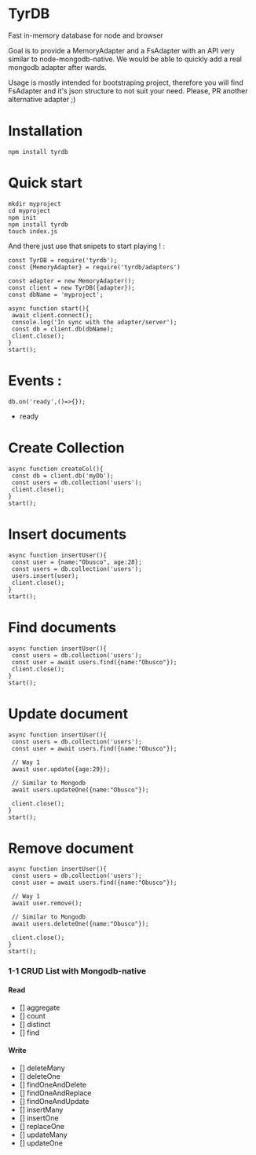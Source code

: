 # TyrDB
Fast in-memory database for node and browser

Goal is to provide a MemoryAdapter and a FsAdapter with an API very similar to node-mongodb-native. 
We would be able to quickly add a real mongodb adapter after wards.

Usage is mostly intended for bootstraping project, therefore you will find FsAdapter and it's json structure to not suit your need. 
Please, PR another alternative adapter ;) 

# Installation 

`npm install tyrdb`

# Quick start 

```$xslt
mkdir myproject
cd myproject
npm init
npm install tyrdb
touch index.js
```

And there just use that snipets to start playing ! : 

```
const TyrDB = require('tyrdb');
const {MemoryAdapter} = require('tyrdb/adapters')

const adapter = new MemoryAdapter();
const client = new TyrDB({adapter});
const dbName = 'myproject';

async function start(){
 await client.connect();
 console.log('In sync with the adapter/server');
 const db = client.db(dbName);
 client.close();
}
start();
```

# Events : 

```$xslt
db.on('ready',()=>{});
```

- ready

# Create Collection

```
async function createCol(){
 const db = client.db('myDb');
 const users = db.collection('users');
 client.close();
}
start();
```

# Insert documents

```
async function insertUser(){
 const user = {name:"Obusco", age:28};
 const users = db.collection('users');
 users.insert(user);
 client.close();
}
start();
```
# Find documents

```
async function insertUser(){
 const users = db.collection('users');
 const user = await users.find({name:"Obusco"});
 client.close();
}
start();
```

# Update document

```
async function insertUser(){
 const users = db.collection('users');
 const user = await users.find({name:"Obusco"});
 
 // Way 1
 await user.update({age:29});
 
 // Similar to Mongodb 
 await users.updateOne({name:"Obusco"});

 client.close();
}
start();
```

# Remove document

```
async function insertUser(){
 const users = db.collection('users');
 const user = await users.find({name:"Obusco"});
 
 // Way 1
 await user.remove();
 
 // Similar to Mongodb 
 await users.deleteOne({name:"Obusco"});

 client.close();
}
start();
```



### 1-1 CRUD List with Mongodb-native 

#### Read

- [] aggregate
- [] count
- [] distinct
- [] find

#### Write

- [] deleteMany
- [] deleteOne
- [] findOneAndDelete
- [] findOneAndReplace
- [] findOneAndUpdate
- [] insertMany
- [] insertOne
- [] replaceOne
- [] updateMany
- [] updateOne
